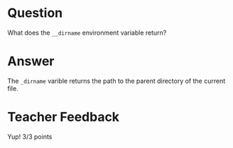 # Question

What does the `__dirname` environment variable return? 

# Answer
The `_dirname` varible returns the path to the parent directory of the current file.
# Teacher Feedback

Yup!
3/3 points